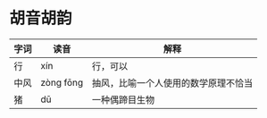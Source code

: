 # 胡音胡韵

| 字词 | 读音        | 解释                 |
| -- | --------- | ------------------ |
| 行  | xín       | 行，可以               |
| 中风 | zòng fōng | 抽风，比喻一个人使用的数学原理不恰当 |
| 猪  | dū        | 一种偶蹄目生物            |
